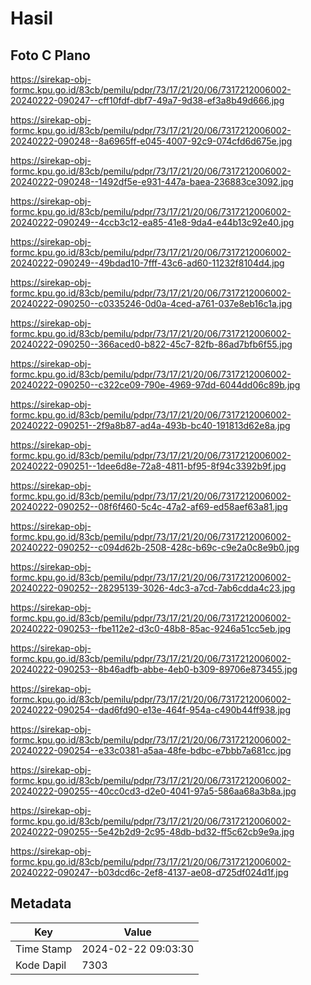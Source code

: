 # Hasil

## Foto C Plano

https://sirekap-obj-formc.kpu.go.id/83cb/pemilu/pdpr/73/17/21/20/06/7317212006002-20240222-090247--cff10fdf-dbf7-49a7-9d38-ef3a8b49d666.jpg

https://sirekap-obj-formc.kpu.go.id/83cb/pemilu/pdpr/73/17/21/20/06/7317212006002-20240222-090248--8a6965ff-e045-4007-92c9-074cfd6d675e.jpg

https://sirekap-obj-formc.kpu.go.id/83cb/pemilu/pdpr/73/17/21/20/06/7317212006002-20240222-090248--1492df5e-e931-447a-baea-236883ce3092.jpg

https://sirekap-obj-formc.kpu.go.id/83cb/pemilu/pdpr/73/17/21/20/06/7317212006002-20240222-090249--4ccb3c12-ea85-41e8-9da4-e44b13c92e40.jpg

https://sirekap-obj-formc.kpu.go.id/83cb/pemilu/pdpr/73/17/21/20/06/7317212006002-20240222-090249--49bdad10-7fff-43c6-ad60-11232f8104d4.jpg

https://sirekap-obj-formc.kpu.go.id/83cb/pemilu/pdpr/73/17/21/20/06/7317212006002-20240222-090250--c0335246-0d0a-4ced-a761-037e8eb16c1a.jpg

https://sirekap-obj-formc.kpu.go.id/83cb/pemilu/pdpr/73/17/21/20/06/7317212006002-20240222-090250--366aced0-b822-45c7-82fb-86ad7bfb6f55.jpg

https://sirekap-obj-formc.kpu.go.id/83cb/pemilu/pdpr/73/17/21/20/06/7317212006002-20240222-090250--c322ce09-790e-4969-97dd-6044dd06c89b.jpg

https://sirekap-obj-formc.kpu.go.id/83cb/pemilu/pdpr/73/17/21/20/06/7317212006002-20240222-090251--2f9a8b87-ad4a-493b-bc40-191813d62e8a.jpg

https://sirekap-obj-formc.kpu.go.id/83cb/pemilu/pdpr/73/17/21/20/06/7317212006002-20240222-090251--1dee6d8e-72a8-4811-bf95-8f94c3392b9f.jpg

https://sirekap-obj-formc.kpu.go.id/83cb/pemilu/pdpr/73/17/21/20/06/7317212006002-20240222-090252--08f6f460-5c4c-47a2-af69-ed58aef63a81.jpg

https://sirekap-obj-formc.kpu.go.id/83cb/pemilu/pdpr/73/17/21/20/06/7317212006002-20240222-090252--c094d62b-2508-428c-b69c-c9e2a0c8e9b0.jpg

https://sirekap-obj-formc.kpu.go.id/83cb/pemilu/pdpr/73/17/21/20/06/7317212006002-20240222-090252--28295139-3026-4dc3-a7cd-7ab6cdda4c23.jpg

https://sirekap-obj-formc.kpu.go.id/83cb/pemilu/pdpr/73/17/21/20/06/7317212006002-20240222-090253--fbe112e2-d3c0-48b8-85ac-9246a51cc5eb.jpg

https://sirekap-obj-formc.kpu.go.id/83cb/pemilu/pdpr/73/17/21/20/06/7317212006002-20240222-090253--8b46adfb-abbe-4eb0-b309-89706e873455.jpg

https://sirekap-obj-formc.kpu.go.id/83cb/pemilu/pdpr/73/17/21/20/06/7317212006002-20240222-090254--dad6fd90-e13e-464f-954a-c490b44ff938.jpg

https://sirekap-obj-formc.kpu.go.id/83cb/pemilu/pdpr/73/17/21/20/06/7317212006002-20240222-090254--e33c0381-a5aa-48fe-bdbc-e7bbb7a681cc.jpg

https://sirekap-obj-formc.kpu.go.id/83cb/pemilu/pdpr/73/17/21/20/06/7317212006002-20240222-090255--40cc0cd3-d2e0-4041-97a5-586aa68a3b8a.jpg

https://sirekap-obj-formc.kpu.go.id/83cb/pemilu/pdpr/73/17/21/20/06/7317212006002-20240222-090255--5e42b2d9-2c95-48db-bd32-ff5c62cb9e9a.jpg

https://sirekap-obj-formc.kpu.go.id/83cb/pemilu/pdpr/73/17/21/20/06/7317212006002-20240222-090247--b03dcd6c-2ef8-4137-ae08-d725df024d1f.jpg


## Metadata

| Key        | Value               |
| ---------- | ------------------- |
| Time Stamp | 2024-02-22 09:03:30 |
| Kode Dapil | 7303                |




